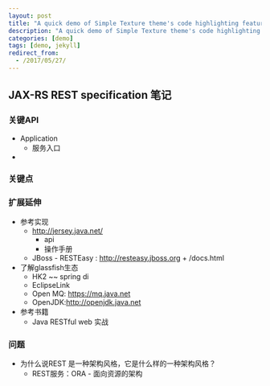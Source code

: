 ```yaml
---
layout: post
title: "A quick demo of Simple Texture theme's code highlighting features"
description: "A quick demo of Simple Texture theme's code highlighting features"
categories: [demo]
tags: [demo, jekyll]
redirect_from:
  - /2017/05/27/
---
```




## JAX-RS REST specification 笔记

### 关键API

* Application
  * 服务入口
* 

### 关键点



### 扩展延伸

* 参考实现
  * http://jersey.java.net/
    * api
    * 操作手册
  * JBoss - RESTEasy : http://resteasy.jboss.org   +  /docs.html
* 了解glassfish生态
  * HK2 ~~ spring di
  * EclipseLink
  * Open MQ: https://mq.java.net
  * OpenJDK:http://openjdk.java.net
* 参考书籍
  * Java RESTful web 实战



### 问题

* 为什么说REST 是一种架构风格，它是什么样的一种架构风格？
  * REST服务：ORA - 面向资源的架构